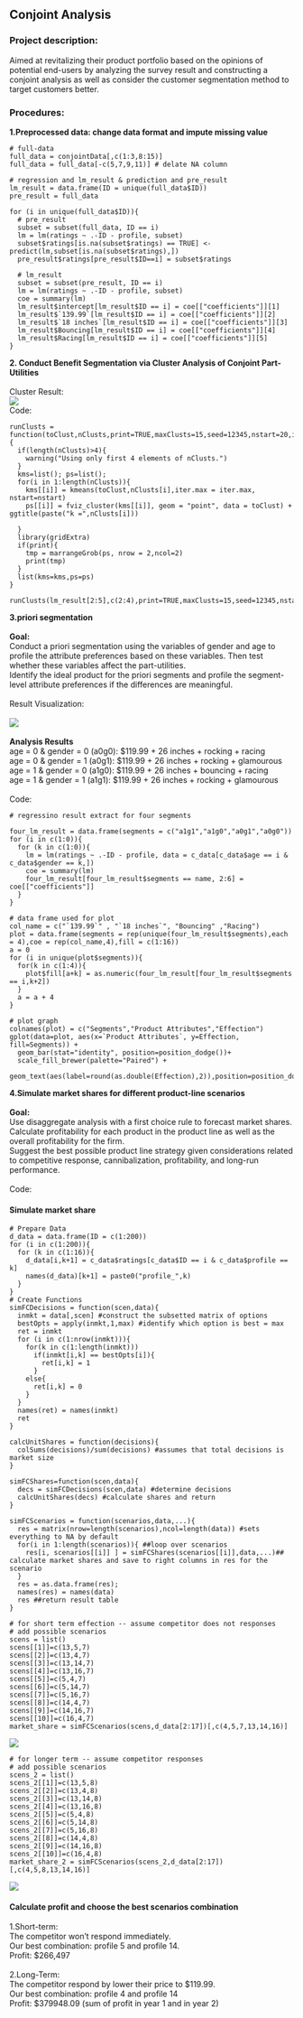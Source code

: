 ## Conjoint Analysis 

### Project description:
Aimed at revitalizing their product portfolio based on the opinions of potential end-users by analyzing the survey result and constructing a conjoint analysis as well as consider the customer segmentation method to target customers better.

### Procedures:
**1.Preprocessed data: change data format and impute missing value**

```
# full-data
full_data = conjointData[,c(1:3,8:15)]
full_data = full_data[-c(5,7,9,11)] # delate NA column

# regression and lm_result & prediction and pre_result
lm_result = data.frame(ID = unique(full_data$ID))
pre_result = full_data

for (i in unique(full_data$ID)){
  # pre_result
  subset = subset(full_data, ID == i)
  lm = lm(ratings ~ .-ID - profile, subset) 
  subset$ratings[is.na(subset$ratings) == TRUE] <- predict(lm,subset[is.na(subset$ratings),])
  pre_result$ratings[pre_result$ID==i] = subset$ratings
  
  # lm_result
  subset = subset(pre_result, ID == i)
  lm = lm(ratings ~ .-ID - profile, subset)
  coe = summary(lm)
  lm_result$intercept[lm_result$ID == i] = coe[["coefficients"]][1]
  lm_result$`139.99`[lm_result$ID == i] = coe[["coefficients"]][2]
  lm_result$`18 inches`[lm_result$ID == i] = coe[["coefficients"]][3]
  lm_result$Bouncing[lm_result$ID == i] = coe[["coefficients"]][4]
  lm_result$Racing[lm_result$ID == i] = coe[["coefficients"]][5]
}

```

**2. Conduct Benefit Segmentation via Cluster Analysis of Conjoint Part-Utilities**
<br><br>
Cluster Result:
<br>
<img src="images/project_2_1.png?raw=true"/>
<br>
Code:

```
runClusts = function(toClust,nClusts,print=TRUE,maxClusts=15,seed=12345,nstart=20,iter.max=100){
  if(length(nClusts)>4){
    warning("Using only first 4 elements of nClusts.")
  }
  kms=list(); ps=list();
  for(i in 1:length(nClusts)){
    kms[[i]] = kmeans(toClust,nClusts[i],iter.max = iter.max, nstart=nstart)
    ps[[i]] = fviz_cluster(kms[[i]], geom = "point", data = toClust) + ggtitle(paste("k =",nClusts[i]))
    
  }
  library(gridExtra)
  if(print){
    tmp = marrangeGrob(ps, nrow = 2,ncol=2)
    print(tmp)
  }
  list(kms=kms,ps=ps)
}

runClusts(lm_result[2:5],c(2:4),print=TRUE,maxClusts=15,seed=12345,nstart=20,iter.max=100)
```


**3.priori segmentation**
<br><br>
**Goal:**
<br>
Conduct a priori segmentation using the variables of gender and age to profile the attribute preferences based on these variables. Then test whether these variables affect the part-utilities. 
<br>
Identify the ideal product for the priori segments and profile the segment-level attribute preferences if the differences are meaningful.
<br><br>
Result Visualization:
<br><br>
<img src="images/project_2_2.png?raw=true"/>
<br><br>
**Analysis Results**
<br>
age = 0 & gender = 0 (a0g0): $119.99 + 26 inches + rocking + racing
<br>
age = 0 & gender = 1 (a0g1): $119.99 + 26 inches + rocking + glamourous
<br>
age = 1 & gender = 0 (a1g0): $119.99 + 26 inches + bouncing + racing
<br>
age = 1 & gender = 1 (a1g1): $119.99 + 26 inches + rocking + glamourous
<br><br>
Code:

```
# regressino result extract for four segments

four_lm_result = data.frame(segments = c("a1g1","a1g0","a0g1","a0g0"))
for (i in c(1:0)){
  for (k in c(1:0)){
    lm = lm(ratings ~ .-ID - profile, data = c_data[c_data$age == i & c_data$gender == k,])
    coe = summary(lm) 
    four_lm_result[four_lm_result$segments == name, 2:6] = coe[["coefficients"]]
  }
}

# data frame used for plot 
col_name = c("`139.99`" , "`18 inches`", "Bouncing" ,"Racing") 
plot = data.frame(segments = rep(unique(four_lm_result$segments),each = 4),coe = rep(col_name,4),fill = c(1:16))
a = 0
for (i in unique(plot$segments)){
  for(k in c(1:4)){
    plot$fill[a+k] = as.numeric(four_lm_result[four_lm_result$segments == i,k+2])
  }
  a = a + 4
}

# plot graph
colnames(plot) = c("Segments","Product Attributes","Effection")
gplot(data=plot, aes(x=`Product Attributes`, y=Effection, fill=Segments)) +
  geom_bar(stat="identity", position=position_dodge())+
  scale_fill_brewer(palette="Paired") +
  geom_text(aes(label=round(as.double(Effection),2)),position=position_dodge(0.9),vjust=-0.5)

```

**4.Simulate market shares for different product-line scenarios**
<br><br>
**Goal:**
<br>
Use disaggregate analysis with a first choice rule to forecast market shares. Calculate profitability for each product in the product line as well as the overall profitability for the firm.
<br>
Suggest the best possible product line strategy given considerations related to competitive response, cannibalization, profitability, and long-run performance. 
<br><br>
Code:
<br>
#### Simulate market share
```
# Prepare Data
d_data = data.frame(ID = c(1:200))
for (i in c(1:200)){
  for (k in c(1:16)){
    d_data[i,k+1] = c_data$ratings[c_data$ID == i & c_data$profile == k]
    names(d_data)[k+1] = paste0("profile_",k)
  }
}
# Create Functions
simFCDecisions = function(scen,data){
  inmkt = data[,scen] #construct the subsetted matrix of options
  bestOpts = apply(inmkt,1,max) #identify which option is best = max
  ret = inmkt
  for (i in c(1:nrow(inmkt))){
    for(k in c(1:length(inmkt)))
      if(inmkt[i,k] == bestOpts[i]){
        ret[i,k] = 1
      }
    else{
      ret[i,k] = 0
    }
  }
  names(ret) = names(inmkt)
  ret
}

calcUnitShares = function(decisions){
  colSums(decisions)/sum(decisions) #assumes that total decisions is market size
}

simFCShares=function(scen,data){
  decs = simFCDecisions(scen,data) #determine decisions
  calcUnitShares(decs) #calculate shares and return
}

simFCScenarios = function(scenarios,data,...){
  res = matrix(nrow=length(scenarios),ncol=length(data)) #sets everything to NA by default
  for(i in 1:length(scenarios)){ ##loop over scenarios
    res[i, scenarios[[i]] ] = simFCShares(scenarios[[i]],data,...)##  calculate market shares and save to right columns in res for the scenario
  }
  res = as.data.frame(res); 
  names(res) = names(data)
  res ##return result table
}

# for short term effection -- assume competitor does not responses
# add possible scenarios
scens = list()
scens[[1]]=c(13,5,7)
scens[[2]]=c(13,4,7)
scens[[3]]=c(13,14,7)
scens[[4]]=c(13,16,7)
scens[[5]]=c(5,4,7)
scens[[6]]=c(5,14,7)
scens[[7]]=c(5,16,7)
scens[[8]]=c(14,4,7)
scens[[9]]=c(14,16,7)
scens[[10]]=c(16,4,7)
market_share = simFCScenarios(scens,d_data[2:17])[,c(4,5,7,13,14,16)]
```
<img src="images/project_2_marketshare1.png?raw=true"/>

```
# for longer term -- assume competitor responses
# add possible scenarios
scens_2 = list()
scens_2[[1]]=c(13,5,8)
scens_2[[2]]=c(13,4,8)
scens_2[[3]]=c(13,14,8)
scens_2[[4]]=c(13,16,8)
scens_2[[5]]=c(5,4,8)
scens_2[[6]]=c(5,14,8)
scens_2[[7]]=c(5,16,8)
scens_2[[8]]=c(14,4,8)
scens_2[[9]]=c(14,16,8)
scens_2[[10]]=c(16,4,8)
market_share_2 = simFCScenarios(scens_2,d_data[2:17])[,c(4,5,8,13,14,16)]

```
<img src="images/project_2_marketshare2.png?raw=true"/>

#### Calculate profit and choose the best scenarios combination
1.Short-term:<br>
  The competitor won’t respond immediately.
<br>
  Our best combination: profile 5 and profile 14.
<br>
  Profit: $266,497
<br><br>
  2.Long-Term:
<br>
  The competitor respond by lower their price to $119.99.
<br>
  Our best combination: profile 4 and profile 14
<br>
  Profit: $379948.09 (sum of profit in year 1 and in year 2)

